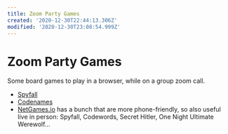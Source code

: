 ```yaml
---
title: Zoom Party Games
created: '2020-12-30T22:44:13.306Z'
modified: '2020-12-30T23:08:54.999Z'
---
```


# Zoom Party Games

Some board games to play in a browser, while on a group zoom call.

- [Spyfall](https://www.spyfall.app/)
- [Codenames](https://codenames.game/)
- [NetGames.io](https://netgames.io/) has a bunch that are more phone-friendly, so also useful live in person: Spyfall, Codewords, Secret Hitler, One Night Ultimate Werewolf... 



